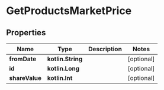 
# GetProductsMarketPrice

## Properties
| Name | Type | Description | Notes |
| ------------ | ------------- | ------------- | ------------- |
| **fromDate** | **kotlin.String** |  |  [optional] |
| **id** | **kotlin.Long** |  |  [optional] |
| **shareValue** | **kotlin.Int** |  |  [optional] |



